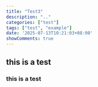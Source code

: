 ```yaml
---
title: "Test3"
description: ".."
categories: ["test"]
tags: ["test", "example"]
date: '2025-07-13T10:21:03+08:00'
showComments: true
---
```

## this is a test 
### this is a test